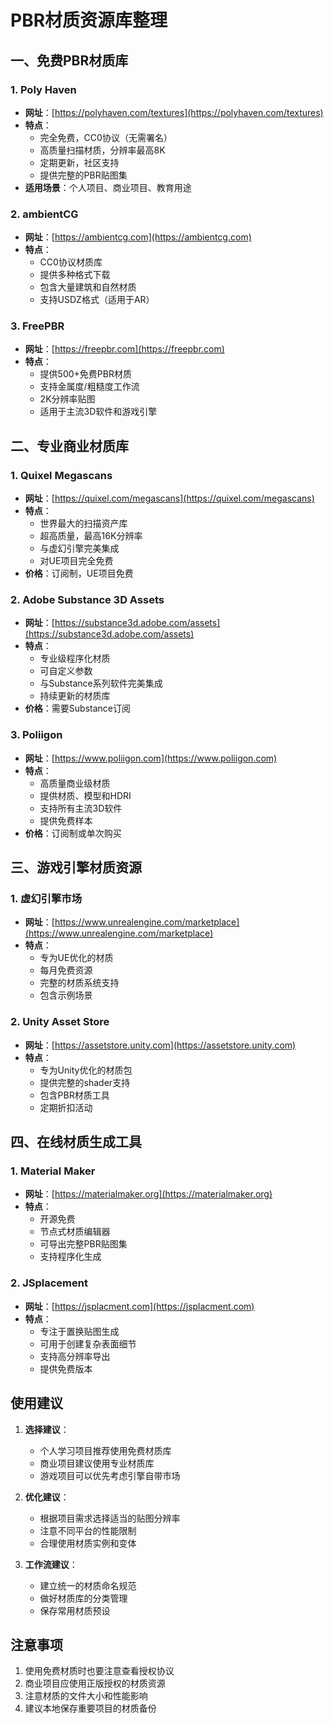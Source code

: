 # PBR材质资源库整理

## 一、免费PBR材质库

### 1. Poly Haven
- **网址**：[https://polyhaven.com/textures](https://polyhaven.com/textures)
- **特点**：
  - 完全免费，CC0协议（无需署名）
  - 高质量扫描材质，分辨率最高8K
  - 定期更新，社区支持
  - 提供完整的PBR贴图集
- **适用场景**：个人项目、商业项目、教育用途

### 2. ambientCG
- **网址**：[https://ambientcg.com](https://ambientcg.com)
- **特点**：
  - CC0协议材质库
  - 提供多种格式下载
  - 包含大量建筑和自然材质
  - 支持USDZ格式（适用于AR）

### 3. FreePBR
- **网址**：[https://freepbr.com](https://freepbr.com)
- **特点**：
  - 提供500+免费PBR材质
  - 支持金属度/粗糙度工作流
  - 2K分辨率贴图
  - 适用于主流3D软件和游戏引擎

## 二、专业商业材质库

### 1. Quixel Megascans
- **网址**：[https://quixel.com/megascans](https://quixel.com/megascans)
- **特点**：
  - 世界最大的扫描资产库
  - 超高质量，最高16K分辨率
  - 与虚幻引擎完美集成
  - 对UE项目完全免费
- **价格**：订阅制，UE项目免费

### 2. Adobe Substance 3D Assets
- **网址**：[https://substance3d.adobe.com/assets](https://substance3d.adobe.com/assets)
- **特点**：
  - 专业级程序化材质
  - 可自定义参数
  - 与Substance系列软件完美集成
  - 持续更新的材质库
- **价格**：需要Substance订阅

### 3. Poliigon
- **网址**：[https://www.poliigon.com](https://www.poliigon.com)
- **特点**：
  - 高质量商业级材质
  - 提供材质、模型和HDRI
  - 支持所有主流3D软件
  - 提供免费样本
- **价格**：订阅制或单次购买

## 三、游戏引擎材质资源

### 1. 虚幻引擎市场
- **网址**：[https://www.unrealengine.com/marketplace](https://www.unrealengine.com/marketplace)
- **特点**：
  - 专为UE优化的材质
  - 每月免费资源
  - 完整的材质系统支持
  - 包含示例场景

### 2. Unity Asset Store
- **网址**：[https://assetstore.unity.com](https://assetstore.unity.com)
- **特点**：
  - 专为Unity优化的材质包
  - 提供完整的shader支持
  - 包含PBR材质工具
  - 定期折扣活动

## 四、在线材质生成工具

### 1. Material Maker
- **网址**：[https://materialmaker.org](https://materialmaker.org)
- **特点**：
  - 开源免费
  - 节点式材质编辑器
  - 可导出完整PBR贴图集
  - 支持程序化生成

### 2. JSplacement
- **网址**：[https://jsplacment.com](https://jsplacment.com)
- **特点**：
  - 专注于置换贴图生成
  - 可用于创建复杂表面细节
  - 支持高分辨率导出
  - 提供免费版本

## 使用建议

1. **选择建议**：
   - 个人学习项目推荐使用免费材质库
   - 商业项目建议使用专业材质库
   - 游戏项目可以优先考虑引擎自带市场

2. **优化建议**：
   - 根据项目需求选择适当的贴图分辨率
   - 注意不同平台的性能限制
   - 合理使用材质实例和变体

3. **工作流建议**：
   - 建立统一的材质命名规范
   - 做好材质库的分类管理
   - 保存常用材质预设

## 注意事项

1. 使用免费材质时也要注意查看授权协议
2. 商业项目应使用正版授权的材质资源
3. 注意材质的文件大小和性能影响
4. 建议本地保存重要项目的材质备份